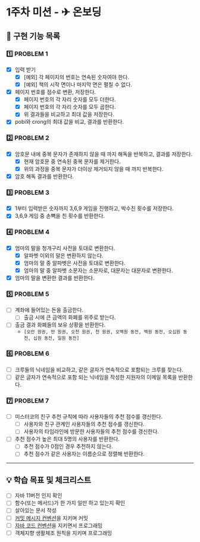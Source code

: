 # 1주차 미션 - ✈ 온보딩

## 🚀 구현 기능 목록

### 1️⃣ PROBLEM 1

- [x] 입력 받기
  - [x] [예외] 각 페이지의 번호는 연속된 숫자여야 한다.
  - [x] [예외] 책의 시작 면이나 마지막 면은 펼칠 수 없다.
- [x] 페이지 번호를 점수로 변환, 저장한다.
  - [x] 페이지 번호의 각 자리 숫자를 모두 더한다.
  - [x] 페이지 번호의 각 자리 숫자를 모두 곱한다.
  - [x] 위 결과들을 비교하고 최대 값을 저장한다.
- [x] pobi와 crong의 최대 값을 비교, 결과를 반환한다.

### 2️⃣ PROBLEM 2

- [x] 암호문 내에 중복 문자가 존재하지 않을 때 까지 해독을 반복하고, 결과를 저장한다.
  - [x] 현재 암호문 중 연속된 중복 문자를 제거한다.
  - [x] 위의 과정을 중복 문자가 더이상 제거되지 않을 때 까지 반복한다.
- [x] 암호 해독 결과를 반환한다.

### 3️⃣ PROBLEM 3

- [x] 1부터 입력받은 숫자까지 3,6,9 게임을 진행하고, 박수친 횟수를 저장한다.
- [x] 3,6,9 게임 중 손뼉을 친 횟수를 반환한다.

### 4️⃣ PROBLEM 4

- [x] 엄마의 말을 청개구리 사전을 토대로 변환한다.
  - [x] 알파벳 이외의 말은 변환하지 않는다.
  - [x] 엄마의 말 중 알파벳은 사전을 토대로 변환한다.
  - [x] 엄마의 말 중 알파벳 소문자는 소문자로, 대문자는 대문자로 변환한다.
- [x] 엄마의 말을 변환한 결과를 반환한다.

### 5️⃣ PROBLEM 5

- [ ] 계좌에 들어있는 돈을 출금한다.
  - [ ] 출금 시에 큰 금액의 화폐를 위주로 받는다.
- [ ] 출금 결과 화폐들의 보유 상황을 반환한다.
  - `[오만 원권, 만 원권, 오천 원권, 천 원권, 오백원 동전, 백원 동전, 오십원 동전, 십원 동전, 일원 동전]`

### 6️⃣ PROBLEM 6

- [ ] 크루들의 닉네임을 비교하고, 같은 글자가 연속적으로 포함되는 크루를 찾는다.
- [ ] 같은 글자가 연속적으로 포함 되는 닉네임을 작성한 지원자의 이메일 목록을 반환한다.

### 7️⃣ PROBLEM 7

- [ ] 미스터코의 친구 추천 규칙에 따라 사용자들의 추천 점수를 갱신한다.
  - [ ] 사용자와 친구 관계인 사용자들의 추천 점수를 갱신한다.
  - [ ] 사용자의 타임라인에 방문한 사용자들의 추천 점수를 갱신한다.
- [ ] 추천 점수가 높은 최대 5명의 사용자를 반환한다.
  - [ ] 추천 점수가 0점인 경우 추천하지 않는다.
  - [ ] 추천 점수가 같은 사용자는 이름순으로 정렬해 반환한다.

---

## 💡 학습 목표 및 체크리스트

- [ ] 자바 11버전 인지 확인
- [ ] 함수(또는 메서드)가 한 가지 일만 하고 있는지 확인
- [ ] 살아있는 문서 작성
- [ ] [커밋 메시지 컨벤션](https://gist.github.com/stephenparish/9941e89d80e2bc58a153)을 지키며 커밋
- [ ] [자바 코드 컨벤션](https://github.com/binghe819/TIL/blob/master/JAVA/%EA%B8%B0%ED%83%80/google%20java%20style%20guide.md)을 지키면서 프로그래밍
- [ ] 객체지향 생활체조 원칙을 지키며 프로그래밍
